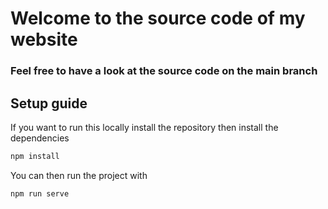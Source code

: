 # Welcome to the source code of my website

### Feel free to have a look at the source code on the main branch

## Setup guide

If you want to run this locally install the repository then install the dependencies

```powershell
npm install
```

You can then run the project with

```powershell
npm run serve
```
